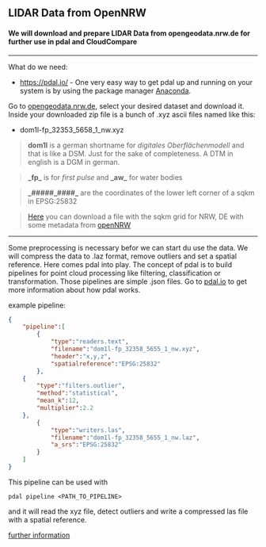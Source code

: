 
## LIDAR Data from OpenNRW

#### We will download and prepare LIDAR Data from opengeodata.nrw.de for further use in pdal and CloudCompare
___

What do we need:
- https://pdal.io/ - One very easy way to get pdal up and running on your system is by using the package manager [Anaconda](https://www.anaconda.com/).

Go to [opengeodata.nrw.de](https://www.opengeodata.nrw.de/produkte/geobasis/dom/dom1l/), select your desired dataset and download it. Inside  your downloaded zip file is a bunch of .xyz ascii files named like this:
- dom1l-fp_32353_5658_1_nw.xyz

> __dom1l__ is a german shortname for  _digitales Oberflächenmodell_ and that is like a DSM. Just for the sake of completeness. A DTM in english is a DGM in german.

> __\_fp\___ is for _first pulse_ and __\_aw\___ for  water bodies

> __\_#####_####\___ are the coordinates of the lower left corner of a sqkm in EPSG:25832

>[Here](https://github.com/kratum/geolution-blog-posts/blob/master/gitter_25832_1km_nrw.geojson) you can download a file with the sqkm grid for NRW, DE with some metadata from [openNRW](https://www.opengeodata.nrw.de/produkte/geobasis/dom/dom1l/dom1l_meta.zip)
___
Some preprocessing is necessary befor we can start du use the data. We will compress the data to .laz format, remove outliers and set a spatial reference. Here comes pdal into play. The concept of pdal is to build pipelines for point cloud processing like filtering, classification or transformation. Those pipelines are simple .json files. Go to [pdal.io](https://pdal.io/) to get more information about how pdal works.

example pipeline:
```json
{
    "pipeline":[
        {
            "type":"readers.text",
            "filename":"dom1l-fp_32358_5655_1_nw.xyz",
            "header":"x,y,z",
            "spatialreference":"EPSG:25832"
        },
	{
	    "type":"filters.outlier",
	    "method":"statistical",
	    "mean_k":12,
	    "multiplier":2.2
	},
        {
            "type":"writers.las",
            "filename":"dom1l-fp_32358_5655_1_nw.laz",
            "a_srs":"EPSG:25832"
        }
    ]
}
```
This pipeline can be used with
```
pdal pipeline <PATH_TO_PIPELINE> 
```
and it will read the xyz file, detect outliers and write a compressed las file with a spatial reference.



[further information](https://rapidlasso.com/2017/01/03/first-open-lidar-in-germany/)
<!--stackedit_data:
eyJoaXN0b3J5IjpbLTE3ODQzMTg0MTksMTIzMDQ5MTEwNF19
-->